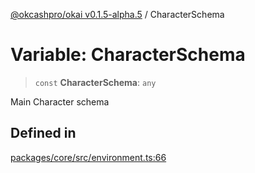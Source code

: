 [@okcashpro/okai v0.1.5-alpha.5](../index.md) / CharacterSchema

# Variable: CharacterSchema

> `const` **CharacterSchema**: `any`

Main Character schema

## Defined in

[packages/core/src/environment.ts:66](https://github.com/okcashpro/okai/blob/main/packages/core/src/environment.ts#L66)
